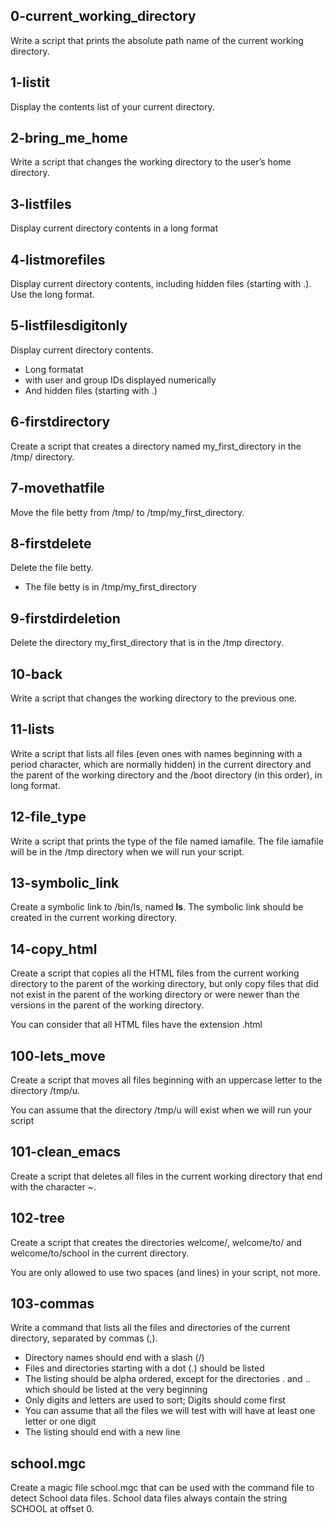 ## 0-current_working_directory
Write a script that prints the absolute path name of the current working directory.

## 1-listit
Display the contents list of your current directory.

## 2-bring_me_home
Write a script that changes the working directory to the user’s home directory.

## 3-listfiles
Display current directory contents in a long format

## 4-listmorefiles
Display current directory contents, including hidden files (starting with .). Use the long format.

## 5-listfilesdigitonly
Display current directory contents.

+ Long formatat
+ with user and group IDs displayed numerically
+ And hidden files (starting with .)

## 6-firstdirectory
Create a script that creates a directory named my_first_directory in the /tmp/ directory.

## 7-movethatfile
Move the file betty from /tmp/ to /tmp/my_first_directory.

## 8-firstdelete
Delete the file betty.

+ The file betty is in /tmp/my_first_directory

## 9-firstdirdeletion
Delete the directory my_first_directory that is in the /tmp directory.

## 10-back
Write a script that changes the working directory to the previous one.

## 11-lists 
Write a script that lists all files (even ones with names beginning with a period character, 
which are normally hidden) in the current directory and the parent of the working directory and the /boot directory (in this order), 
in long format.

## 12-file_type
Write a script that prints the type of the file named iamafile. The file iamafile will be in the /tmp directory when we
will run your script.

## 13-symbolic_link
Create a symbolic link to /bin/ls, named __ls__. The symbolic link should be created in the current working directory.

## 14-copy_html
Create a script that copies all the HTML files from the current working directory to the parent of the working directory,
but only copy files that did not exist in the parent of the working directory or were newer than the versions
in the parent of the working directory.

You can consider that all HTML files have the extension .html

## 100-lets_move
Create a script that moves all files beginning with an uppercase letter to the directory /tmp/u.

You can assume that the directory /tmp/u will exist when we will run your script

## 101-clean_emacs
Create a script that deletes all files in the current working directory that end with the character ~.

## 102-tree
Create a script that creates the directories welcome/, welcome/to/ and welcome/to/school in the current directory.

You are only allowed to use two spaces (and lines) in your script, not more.

## 103-commas
Write a command that lists all the files and directories of the current directory, separated by commas (,).

+ Directory names should end with a slash (/)
+ Files and directories starting with a dot (.) should be listed
+ The listing should be alpha ordered, except for the directories . and .. which should be listed at the very beginning
+ Only digits and letters are used to sort; Digits should come first
+ You can assume that all the files we will test with will have at least one letter or one digit
+ The listing should end with a new line

## school.mgc
Create a magic file school.mgc that can be used with the command file to detect School data files. 
School data files always contain the string SCHOOL at offset 0.
